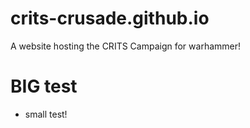 # crits-crusade.github.io
A website hosting the CRITS Campaign for warhammer!

# BIG test
- small test!
